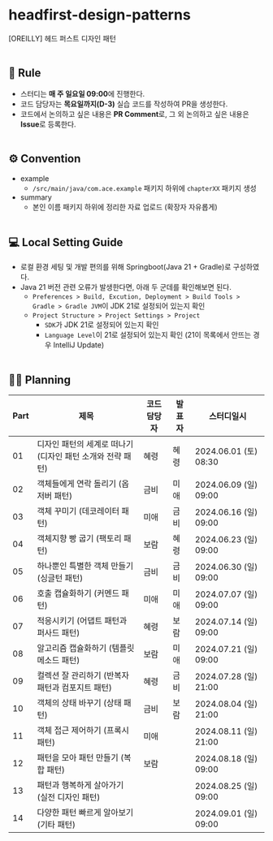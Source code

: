 # headfirst-design-patterns
[OREILLY] 헤드 퍼스트 디자인 패턴
<br/><br/>

🚨 Rule
---
- 스터디는 **매 주 일요일 09:00**에 진행한다.
- 코드 담당자는 **목요일까지(D-3)** 실습 코드를 작성하여 PR을 생성한다.
- 코드에서 논의하고 싶은 내용은 **PR Comment**로, 그 외 논의하고 싶은 내용은 **Issue**로 등록한다.
<br/><br/>


⚙️ Convention
---
- example
  - `/src/main/java/com.ace.example` 패키지 하위에 `chapterXX` 패키지 생성
- summary
  - 본인 이름 패키지 하위에 정리한 자료 업로드 (확장자 자유롭게)
<br/><br/>


💻 Local Setting Guide
---
- 로컬 환경 세팅 및 개발 편의를 위해 Springboot(Java 21 + Gradle)로 구성하였다.
- Java 21 버전 관련 오류가 발생한다면, 아래 두 군데를 확인해보면 된다.
  - `Preferences > Build, Excution, Deployment > Build Tools > Gradle > Gradle JVM`이 JDK 21로 설정되어 있는지 확인
  - `Project Structure > Project Settings > Project`
    - `SDK`가 JDK 21로 설정되어 있는지 확인
    - `Language Level`이 21로 설정되어 있는지 확인 (21이 목록에서 안뜨는 경우 IntelliJ Update)
<br/><br/>

✍🏻 Planning
---
|Part|제목|코드담당자|발표자|스터디일시|
|---|---|---|---|---|
|01|디자인 패턴의 세계로 떠나기 (디자인 패턴 소개와 전략 패턴)|혜령|혜령|2024.06.01 (토) 08:30|
|02|객체들에게 연락 돌리기 (옵저버 패턴)|금비|미애|2024.06.09 (일) 09:00|
|03|객체 꾸미기 (데코레이터 패턴)|미애|금비|2024.06.16 (일) 09:00|
|04|객체지향 빵 굽기 (팩토리 패턴)|보람|혜령|2024.06.23 (일) 09:00|
|05|하나뿐인 특별한 객체 만들기 (싱글턴 패턴)|금비|금비|2024.06.30 (일) 09:00|
|06|호출 캡슐화하기 (커멘드 패턴)|미애|미애|2024.07.07 (일) 09:00|
|07|적응시키기 (어댑트 패턴과 퍼사드 패턴)|혜령|보람|2024.07.14 (일) 09:00|
|08|알고리즘 캡슐화하기 (템플릿 메소드 패턴)|보람|미애|2024.07.21 (일) 09:00|
|09|컬렉션 잘 관리하기 (반복자 패턴과 컴포지트 패턴)|혜령|금비|2024.07.28 (일) 21:00|
|10|객체의 상태 바꾸기 (상태 패턴)|금비|보람|2024.08.04 (일) 21:00|
|11|객체 접근 제어하기 (프록시 패턴)|미애||2024.08.11 (일) 21:00|
|12|패턴을 모아 패턴 만들기 (복합 패턴)|보람||2024.08.18 (일) 09:00|
|13|패턴과 행복하게 살아가기 (실전 디자인 패턴)|||2024.08.25 (일) 09:00|
|14|다양한 패턴 빠르게 알아보기 (기타 패턴)|||2024.09.01 (일) 09:00|
